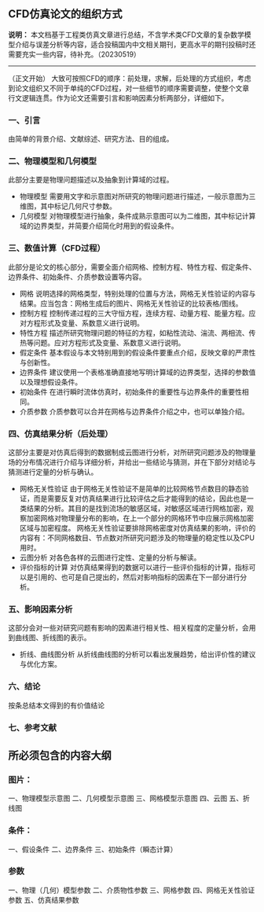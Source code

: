 ## CFD仿真论文的组织方式
**说明：** 本文档基于工程类仿真文章进行总结，不含学术类CFD文章的复杂数学模型介绍与误差分析等内容，适合投稿国内中文相关期刊，更高水平的期刊投稿时还需要充实一些内容，待补充。（20230519）

---
（正文开始）
大致可按照CFD的顺序：前处理，求解，后处理的方式组织，考虑到论文组织又不同于单纯的CFD过程，对一些细节的顺序需要调整，使整个文章行文逻辑连贯。作为论文还需要引言和影响因素分析两部分，详细如下。
### 一、引言
由简单的背景介绍、文献综述、研究方法、目的组成。
### 二、物理模型和几何模型
此部分主要是物理问题描述以及抽象到计算域的过程。
* 物理模型
需要用文字和示意图对所研究的物理问题进行描述，一般示意图为三维图，其中标记几何尺寸参数。
* 几何模型
对物理模型进行抽象，条件成熟示意图可以为二维图，其中标记计算域的边界类型，并简要介绍简化时用到的假设条件。
### 三、数值计算（CFD过程）
此部分是论文的核心部分，需要全面介绍网格、控制方程、特性方程、假定条件、边界条件、初始条件、介质参数设置等内容。
* 网格
说明选择的网格类型，特别处理的位置与方法，网格无关性验证的内容与结果。应当包含：网格生成后的图片、网格无关性验证的比较表格/图线。
* 控制方程
控制传递过程的三大守恒方程，连续方程、动量方程、能量方程。应对方程形式及变量、系数意义进行说明。
* 特性方程
描述所研究物理问题的特征的方程，如粘性流动、湍流、两相流、传热等问题。应对方程形式及变量、系数意义进行说明。
* 假定条件
基本假设与本文特别用到的假设条件要重点介绍，反映文章的严肃性与创新性。
* 边界条件
建议使用一个表格准确直接地写明计算域的边界类型，选择的参数值以及理想假设条件。
* 初始条件
在进行瞬时流体仿真时，初始条件的重要性与边界条件的重要性相同。
* 介质参数
介质参数可以合并在网格与边界条件介绍之中，也可以单独介绍。
### 四、仿真结果分析（后处理）
这部分主要是对仿真后得到的数据制成云图进行分析，对所研究问题涉及的物理量场的分布情况进行介绍与详细分析，并给出一些结论与猜测，并在下部分对结论与猜测进行定量的分析与确认。
* 网格无关性验证
由于网格无关性验证不是简单的比较网格节点数目的静态验证，而是需要反复对仿真结果进行比较评估之后才能得到的结论，因此也是一类结果的分析。其目的是找到流场的敏感区域，对敏感区域进行网格加密，观察加密网格对物理量分布的影响，在上一个部分的网格环节中应展示网格加密区域与加密程度。
网格无关性验证要排除网格密度对仿真结果的影响，评价的内容有：不同网格数目、节点数对所研究问题涉及的物理量的稳定性以及CPU用时。
* 云图分析
对各色各样的云图进行定性、定量的分析与解读。
* 评价指标的计算
对仿真结果得到的数据可以进行一些评价指标的计算，指标可以是引用的、也可是自己提出的，然后对影响指标的因素在下一部分进行分析。　
### 五、影响因素分析
这部分会对一些对研究问题有影响的因素进行相关性、相关程度的定量分析，会用到曲线图、折线图的表示。
* 折线、曲线图分析
从折线曲线图的分析可以看出发展趋势，给出评价性的建议与优化方案。
### 六、结论　
按条总结本文得到的有价值结论
### 七、参考文献

## 所必须包含的内容大纲
### 图片：
一、物理模型示意图
二、几何模型示意图
三、网格模型示意图
四、云图
五、折线图
### 条件：
一、假设条件
二、边界条件
三、初始条件（瞬态计算）
### 参数
一、物理（几何）模型参数
二、介质物性参数
三、网格参数
四、网格无关性验证参数
五、仿真结果参数

